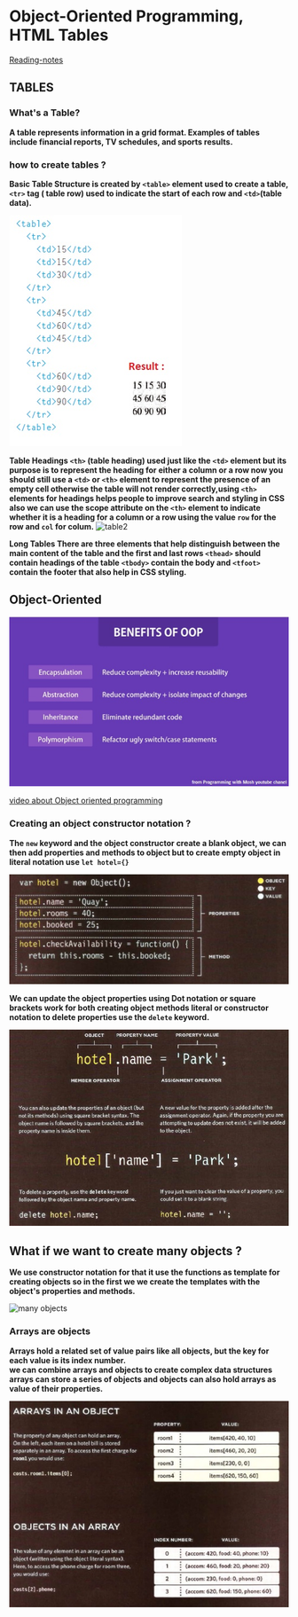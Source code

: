 # Object-Oriented Programming, HTML Tables

[Reading-notes](https://odehyazan.github.io/reading-notes/)

## TABLES

### What's a Table?

**A table represents information in a grid format.
Examples of tables include financial reports, TV
schedules, and sports results.**

### how to create tables ?

**Basic Table Structure is created by `<table>` element used to create a table,`<tr>` tag ( table row) used to indicate the start of each row and `<td>`(table data).**

![table1](../img/table.jpg)

**Table Headings `<th>` (table heading) used just like the `<td>` element but its purpose is to represent the heading for either a column or a row now you should still use a `<td>` or `<th>` element to represent the presence of an empty cell otherwise the table will not render correctly,using `<th>` elements for headings helps people to improve search and styling in CSS also we can use the scope attribute on the `<th>` element to indicate whether it is a heading for a column or a row using the value `row` for the row and `col` for colum.**
![table2](https://i1.wp.com/www.edupointbd.com/wp-content/uploads/2017/11/table-parts.png?resize=640%2C310)



**Long Tables There are three elements that help distinguish between the main content of the table and the first and last rows `<thead>` should contain headings of the table `<tbody>` contain the body and `<tfoot>` contain the footer that also help in CSS styling.**

## Object-Oriented

![table3](../img/table3.jpg)
 
[video about Object oriented programming](https://www.youtube.com/watch?v=pTB0EiLXUC8&t=71s)

### Creating  an object constructor notation ?

**The `new` keyword and the object constructor create a blank object, we can then add properties and methods to object but to create empty object in literal notation use `let hotel={}`**

![oop](../img/obConst.jpg)

**We can update the object properties using Dot notation or square brackets work for both creating object methods literal or constructor notation to delete properties use the `delete` keyword.**  

![update](../img/updateOb.jpg)

## What if we want to create many objects ?

**We use constructor notation for that it use the functions as template for creating objects so in the first we we create the templates with the object's properties and methods.**

![many objects](https://hsheikhm.files.wordpress.com/2016/02/screen-shot-2016-02-13-at-21-54-14.png?w=584)

### Arrays are objects

**Arrays hold a related set of value pairs like all objects, but the key for each value is its index number.<br>
we can combine arrays and objects to create complex data structures arrays can store a series of objects and objects can also hold arrays as value of their properties.**

![arrayAndOb](../img/arrayAndOb.jpg)